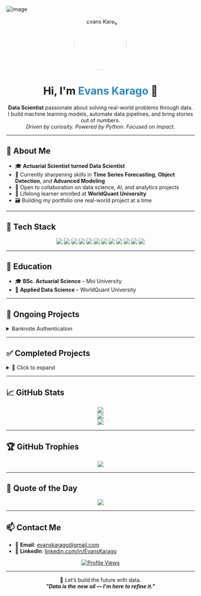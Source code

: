 ![image](https://github.com/user-attachments/assets/4bb2ca49-eac8-450a-8f93-280cdfa893f3)<p align="center">
  <img src="https://community.nasscom.in/sites/default/files/styles/960_x_600/public/media/images/DATA%20SCIENCE%20MODEL.jpg?itok=Uw9IQgUd" 
       alt="Evans Karago" 
       width="140" 
       height="140" 
       style="border-radius: 50%; object-fit: cover;">
</p>

<h1 align="center">Hi, I'm <span style="color:#2E86C1;">Evans Karago</span> 👋</h1>

<p align="center">
  <strong>Data Scientist</strong> passionate about solving real-world problems through data.<br>
  I build machine learning models, automate data pipelines, and bring stories out of numbers.<br>
  <em>Driven by curiosity. Powered by Python. Focused on impact.</em>
</p>

---

## 🚀 About Me

- 🎓 **Actuarial Scientist turned Data Scientist**
- 🧠 Currently sharpening skills in **Time Series Forecasting**, **Object Detection**, and **Advanced Modeling**
- 🤝 Open to collaboration on data science, AI, and analytics projects
- 🌱 Lifelong learner enrolled at **WorldQuant University**
- 🗃️ Building my portfolio one real-world project at a time

---

## 🧠 Tech Stack

<p align="center">
  <img src="https://img.shields.io/badge/python-3670A0?style=for-the-badge&logo=python&logoColor=ffdd54" />
  <img src="https://img.shields.io/badge/SQL-%2300f.svg?style=for-the-badge&logo=sql&logoColor=white" />
  <img src="https://img.shields.io/badge/MongoDB-%234ea94b.svg?style=for-the-badge&logo=mongodb&logoColor=white" />
  <img src="https://img.shields.io/badge/scikit--learn-%23F7931E.svg?style=for-the-badge&logo=scikit-learn&logoColor=white" />
  <img src="https://img.shields.io/badge/PyTorch-%23EE4C2C.svg?style=for-the-badge&logo=PyTorch&logoColor=white" />
  <img src="https://img.shields.io/badge/Pandas-%23150458.svg?style=for-the-badge&logo=pandas&logoColor=white" />
  <img src="https://img.shields.io/badge/NumPy-%23013243.svg?style=for-the-badge&logo=numpy&logoColor=white" />
  <img src="https://img.shields.io/badge/Matplotlib-%23ffffff.svg?style=for-the-badge&logo=Matplotlib&logoColor=black" />
  <img src="https://img.shields.io/badge/Plotly-%233F4F75.svg?style=for-the-badge&logo=plotly&logoColor=white" />
  <img src="https://img.shields.io/badge/LaTeX-%23008080.svg?style=for-the-badge&logo=latex&logoColor=white" />
  <img src="https://img.shields.io/badge/mlflow-%23d9ead3.svg?style=for-the-badge&logo=numpy&logoColor=blue" />
  <img src="https://img.shields.io/badge/Canva-%2300C4CC.svg?style=for-the-badge&logo=Canva&logoColor=white" />
</p>

---

## 🏫 Education

- 🎓 **BSc. Actuarial Science** – Moi University  
- 📘 **Applied Data Science** – WorldQuant University  

---

## 📂 Ongoing Projects

<details>
<summary>Banknote Authentication</summary>

| Project | Description | Tools |
|--------|-------------|-------|
| [Banknote Authentication](https://github.com/evansnjagi/banknote-authentication) | Predicting if a banknote is real or fake | `pytorch`, `pandas`, `pymongo` |

</details>

---

## ✅ Completed Projects

<details>
<summary>🧪 Click to expand</summary>

| Project | Description | Tools/Models |
|--------|-------------|--------------|
| [📊 Air Quality Forecasting](https://github.com/evansnjagi/Time-Series) | Forecasting air pollution in Nairobi using time series models. | `Prophet`, `statsmodels`, `pandas` |
| [🚗 Car Price Prediction](https://github.com/evansnjagi/Car-Price-Prediction) | Regression pipeline for car pricing | `Ridge`, `OHE`, `SimpleImputer` |
| [🏥 Health Insurance Costs](https://github.com/evansnjagi/Health-Insurance) | Predicting insurance charges from health data | `Linear Regression`, `EDA`, `Seaborn` |

</details>

---

## 📈 GitHub Stats

<p align="center">
  <img src="https://github-readme-stats.vercel.app/api?username=evanskarago&theme=dark&hide_border=true&include_all_commits=true&count_private=true" />
  <br/>
  <img src="https://nirzak-streak-stats.vercel.app/?user=evanskarago&theme=dark&hide_border=true" />
  <br/>
  <img src="https://github-readme-stats.vercel.app/api/top-langs/?username=evanskarago&theme=dark&hide_border=true&layout=compact" />
</p>

---

## 🏆 GitHub Trophies

<p align="center">
  <img src="https://github-profile-trophy.vercel.app/?username=evanskarago&theme=radical&no-frame=false&no-bg=true&margin-w=4" />
</p>

---

## 💬 Quote of the Day

<p align="center">
  <img src="https://quotes-github-readme.vercel.app/api?type=horizontal&theme=radical" />
</p>

---

## 📫 Contact Me

- 📧 **Email**: [evanskarago@gmail.com](mailto:evanskarago@gmail.com)  
- 💼 **LinkedIn**: [linkedin.com/in/EvansKarago](https://www.linkedin.com/in/evans-karago-58b032278/)  

<p align="center">
  <a href="https://visitcount.itsvg.in">
    <img src="https://visitcount.itsvg.in/api?id=evanskarago&icon=0&color=0" alt="Profile Views" />
  </a>
</p>

---

<p align="center">
  🚀 Let’s build the future with data.<br>
  <strong><em>"Data is the new oil — I'm here to refine it."</em></strong>
</p>
